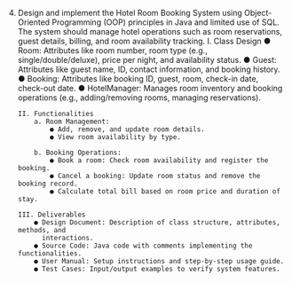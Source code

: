 4.  Design and implement the Hotel Room Booking System using Object-Oriented
    Programming (OOP) principles in Java and limited use of SQL.
    The system should manage hotel operations such as room reservations, guest details, billing,
    and room availability tracking.
        I. Class Design
            ● Room: Attributes like room number, room type (e.g., single/double/deluxe), price per
              night, and availability status.
            ● Guest: Attributes like guest name, ID, contact information, and booking history.
            ● Booking: Attributes like booking ID, guest, room, check-in date, check-out date.
            ● HotelManager: Manages room inventory and booking operations (e.g.,
              adding/removing rooms, managing reservations).

        II. Functionalities
            a. Room Management:
                ● Add, remove, and update room details.
                ● View room availability by type.

            b. Booking Operations:
                ● Book a room: Check room availability and register the booking.
                ● Cancel a booking: Update room status and remove the booking record.
                ● Calculate total bill based on room price and duration of stay.

        III. Deliverables
            ● Design Document: Description of class structure, attributes, methods, and
              interactions.
            ● Source Code: Java code with comments implementing the functionalities.
            ● User Manual: Setup instructions and step-by-step usage guide.
            ● Test Cases: Input/output examples to verify system features.
